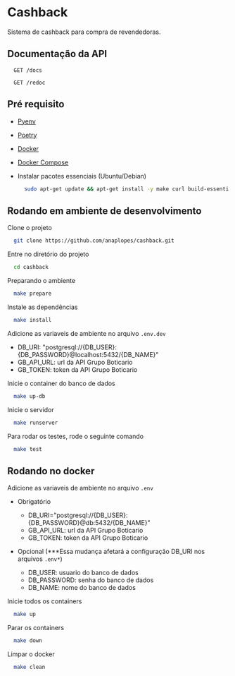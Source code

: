# Cashback
Sistema de cashback para compra de revendedoras.


## Documentação da API

```http
  GET /docs
```

```http
  GET /redoc
```


## Pré requisito

- [Pyenv](https://realpython.com/intro-to-pyenv/#installing-pyenv)
- [Poetry](https://python-poetry.org/docs/#installation)
- [Docker](https://docs.docker.com/engine/install/)
- [Docker Compose](https://docs.docker.com/compose/install/)

- Instalar pacotes essenciais (Ubuntu/Debian)
  ```bash
    sudo apt-get update && apt-get install -y make curl build-essential
  ```


## Rodando em ambiente de desenvolvimento

Clone o projeto

```bash
  git clone https://github.com/anaplopes/cashback.git
```

Entre no diretório do projeto

```bash
  cd cashback
```

Preparando o ambiente

```bash
  make prepare
```

Instale as dependências

```bash
  make install
```

Adicione as variaveis de ambiente no arquivo `.env.dev`
  - DB_URI: "postgresql://{DB_USER}:{DB_PASSWORD}@localhost:5432/{DB_NAME}"
  - GB_API_URL: url da API Grupo Boticario
  - GB_TOKEN: token da API Grupo Boticario

Inicie o container do banco de dados

```bash
  make up-db
```

Inicie o servidor

```bash
  make runserver
```

Para rodar os testes, rode o seguinte comando

```bash
  make test
```


## Rodando no docker

Adicione as variaveis de ambiente no arquivo `.env`

  - Obrigatório
    - DB_URI="postgresql://{DB_USER}:{DB_PASSWORD}@db:5432/{DB_NAME}"
    - GB_API_URL: url da API Grupo Boticario
    - GB_TOKEN: token da API Grupo Boticario

  - Opcional (***Essa mudança afetará a configuração DB_URI nos arquivos `.env*`)
    - DB_USER: usuario do banco de dados
    - DB_PASSWORD: senha do banco de dados
    - DB_NAME: nome do banco de dados

Inicie todos os containers

```bash
  make up
```

Parar os containers

```bash
  make down
```

Limpar o docker

```bash
  make clean
```

